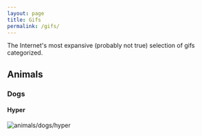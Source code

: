 ```yaml
---
layout: page
title: Gifs
permalink: /gifs/
---
```


The Internet's most expansive (probably not true) selection of gifs categorized. 

## Animals 
### Dogs
#### Hyper
![animals/dogs/hyper](http://i.imgur.com/vYRQxQa.gifv)
